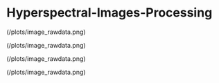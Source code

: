 # Hyperspectral-Images-Processing
(/plots/image_rawdata.png)

(/plots/image_rawdata.png)

(/plots/image_rawdata.png)

(/plots/image_rawdata.png)
